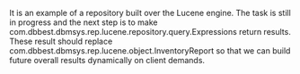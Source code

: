 It is an example of a repository built over the Lucene engine. The task is still in progress and the next step is to make com.dbbest.dbmsys.rep.lucene.repository.query.Expressions return results. These result should replace com.dbbest.dbmsys.rep.lucene.object.InventoryReport so that we can build future overall results dynamically on client demands.
